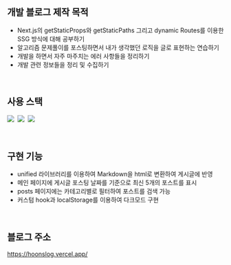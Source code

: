 ## 개발 블로그 제작 목적

- Next.js의 getStaticProps와 getStaticPaths 그리고 dynamic Routes를 이용한 SSG 방식에 대해 공부하기
- 알고리즘 문제풀이를 포스팅하면서 내가 생각했던 로직을 글로 표현하는 연습하기
- 개발을 하면서 자주 마주치는 에러 사항들을 정리하기
- 개발 관련 정보들을 정리 및 수집하기
<br />

## 사용 스택

<img src="https://img.shields.io/badge/Next.js-000000?style=flat-square&logo=Next.js&logoColor=white"/>&nbsp;
<img src="https://img.shields.io/badge/Typescript-3178C6?style=flat-square&logo=Typescript&logoColor=white"/>&nbsp;
<img src="https://img.shields.io/badge/styled components-DB7093?style=flat-square&logo=styled-components&logoColor=white"/>

<br />

## 구현 기능

 - unified 라이브러리를 이용하여 Markdown을 html로 변환하여 게시글에 반영
 - 메인 페이지에 게시글 포스팅 날짜를 기준으로 최신 5개의 포스트를 표시
 - posts 페이지에는 카테고리별로 필터하여 포스트를 검색 가능
 - 커스텀 hook과 localStorage를 이용하여 다크모드 구현
  
<br />

## 블로그 주소

https://hoonslog.vercel.app/
